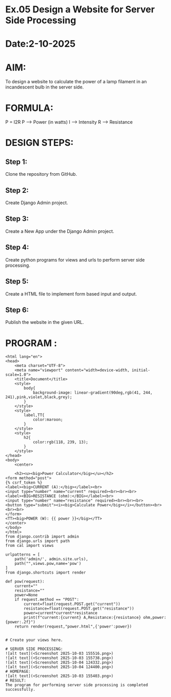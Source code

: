 # Ex.05 Design a Website for Server Side Processing
# Date:2-10-2025
# AIM:
To design a website to calculate the power of a lamp filament in an incandescent bulb in the server side.

# FORMULA:
P = I2R
P --> Power (in watts)
 I --> Intensity
 R --> Resistance

# DESIGN STEPS:
## Step 1:
Clone the repository from GitHub.

## Step 2:
Create Django Admin project.

## Step 3:
Create a New App under the Django Admin project.

## Step 4:
Create python programs for views and urls to perform server side processing.

## Step 5:
Create a HTML file to implement form based input and output.

## Step 6:
Publish the website in the given URL.

# PROGRAM :
```<!DOCTYPE html>
<html lang="en">
<head>
    <meta charset="UTF-8">
    <meta name="viewport" content="width=device-width, initial-scale=1.0">
    <title>Document</title>
    <style>
        body{
            background-image: linear-gradient(90deg,rgb(41, 244, 241),pink,violet,black,grey);
        }
    </style>
    <style>
        label,TT{
            color:maroon;
        }
    </style>
    <style>
        h2{
            color:rgb(118, 239, 13);
        }
    </style>
</head>
<body>
    <center>

    <h2><u><big>Power Calculator</big></u></h2> 
<form method="post"> 
{% csrf_token %} 
<label><big>CURRENT (A):</big></label><br> 
<input type="number" name="current" required><br><br><br>
<label><BIG>RESISTANCE (ohm):</BIG></label><br> 
<input type="number" name="resistance" required><br><br><br>
<button type="submit"><i><big>Calculate Power</big></i></button><br><br><br>
</form> 
<TT><big>POWER (W): {{ power }}</big></TT> 
</center>
</body> 
</html> 
from django.contrib import admin
from django.urls import path
from cal import views

urlpatterns = [
    path('admin/', admin.site.urls),
    path("",views.pow,name='pow')
]
from django.shortcuts import render

def pow(request):
    current=""
    resistance=""
    power=None
    if request.method == "POST":
        current=float(request.POST.get("current"))
        resistance=float(request.POST.get("resistance"))
        power=current*current*resistance
        print(f"current:{current} A,Resistance:{resistance} ohm,power:{power:.2f}")
    return render(request,"power.html",{'power':power})


# Create your views here.

# SERVER SIDE PROCESSING:
![alt text](<Screenshot 2025-10-03 155516.png>)
![alt text](<Screenshot 2025-10-03 155738.png>)
![alt text](<Screenshot 2025-10-04 124332.png>)
![alt text](<Screenshot 2025-10-04 124400.png>)
# HOMEPAGE:
![alt text](<Screenshot 2025-10-03 155403.png>)
# RESULT:
The program for performing server side processing is completed successfully.

